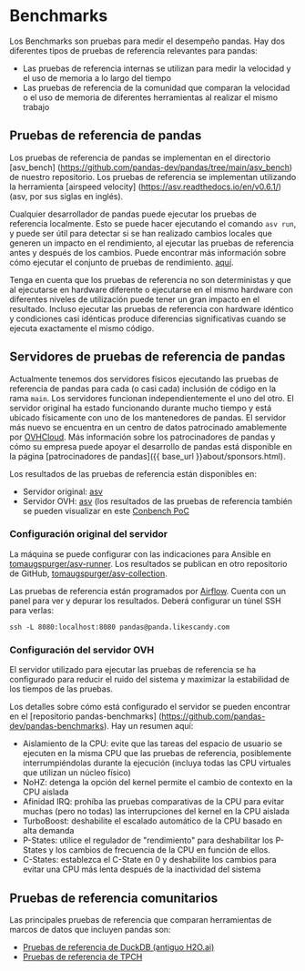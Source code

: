 # Benchmarks

Los Benchmarks son pruebas para medir el desempeño pandas. Hay dos diferentes
tipos de pruebas de referencia relevantes para pandas:

- Las pruebas  de referencia internas se utilizan para medir la velocidad y el uso de memoria a lo largo del tiempo
- Las pruebas de referencia de la comunidad que comparan la velocidad o el uso de memoria de diferentes herramientas al realizar el mismo trabajo

## Pruebas de referencia de pandas

Los pruebas de referencia de pandas se implementan en el directorio [asv_bench] (https://github.com/pandas-dev/pandas/tree/main/asv_bench)
de nuestro repositorio. Los pruebas de referencia se implementan utilizando la herramienta [airspeed velocity] (https://asv.readthedocs.io/en/v0.6.1/) (asv, por sus siglas en inglés).

Cualquier desarrollador de pandas puede ejecutar los pruebas de referencia localmente. Esto se puede hacer ejecutando el comando `asv run`, y puede ser útil para detectar si se han realizado cambios locales que generen un impacto en el rendimiento, al ejecutar las pruebas de referencia antes y después de los cambios.
Puede encontrar más información sobre cómo ejecutar el conjunto de pruebas de rendimiento.
[aquí](https://pandas.pydata.org/docs/dev/development/contributing_codebase.html#running-the-performance-test-suite).

Tenga en cuenta que los pruebas de referencia no son deterministas y que al ejecutarse en hardware diferente o ejecutarse en el mismo hardware con diferentes niveles de utilización puede tener un gran impacto en el resultado. Incluso ejecutar las pruebas de referencia con hardware idéntico y condiciones casi idénticas produce diferencias significativas cuando se ejecuta exactamente el mismo código.

## Servidores de pruebas de referencia de pandas

Actualmente tenemos dos servidores físicos ejecutando las pruebas de referencia de pandas para cada (o casi cada) inclusión de código en la rama `main`. Los servidores funcionan independientemente el uno del otro. El servidor original ha estado funcionando durante mucho tiempo y está ubicado físicamente con uno de los mantenedores de pandas. El servidor más nuevo se encuentra en un centro de datos patrocinado amablemente por [OVHCloud](https://www.ovhcloud.com/). Más información sobre los patrocinadores de pandas y cómo su empresa puede apoyar el desarrollo de pandas está disponible en la página [patrocinadores de pandas]({{ base_url }}about/sponsors.html).

Los resultados de las pruebas de referencia están disponibles en:

- Servidor original: [asv](https://asv-runner.github.io/asv-collection/pandas/)
- Servidor OVH: [asv](https://pandas.pydata.org/benchmarks/asv/) (los resultados de las pruebas de referencia también se pueden visualizar en este [Conbench PoC](http://57.128.112.95:5000/)

### Configuración original del servidor

La máquina se puede configurar con las indicaciones para Ansible en [tomaugspurger/asv-runner](https://github.com/tomaugspurger/asv-runner).
Los resultados se publican en otro repositorio de GitHub, [tomaugspurger/asv-collection](https://github.com/tomaugspurger/asv-collection).

Las pruebas de referencia están programados por [Airflow](https://airflow.apache.org/).
Cuenta con un panel para ver y depurar los resultados.
Deberá configurar un túnel SSH para verlas:

```
ssh -L 8080:localhost:8080 pandas@panda.likescandy.com
```

### Configuración del servidor OVH

El servidor utilizado para ejecutar las pruebas de referencia se ha configurado para reducir el ruido del sistema y maximizar la estabilidad de los tiempos de las pruebas.

Los detalles sobre cómo está configurado el servidor se pueden encontrar en el [repositorio  pandas-benchmarks] (https://github.com/pandas-dev/pandas-benchmarks).
Hay un resumen aquí:

- Aislamiento de la CPU: evite que las tareas del espacio de usuario se ejecuten en la misma CPU que las pruebas de referencia, posiblemente interrumpiéndolas durante la ejecución (incluya todas las CPU virtuales que utilizan un núcleo físico)
- NoHZ: detenga la opción del kernel permite el cambio de contexto en la CPU aislada
- Afinidad IRQ: prohíba las pruebas comparativas de la CPU para evitar muchas (pero no todas) las interrupciones del kernel en la CPU aislada
- TurboBoost: deshabilite el escalado automático de la CPU basado en alta demanda
- P-States: utilice el regulador de "rendimiento" para deshabilitar los P-States y los cambios de frecuencia de la CPU en función de ellos.
- C-States: establezca el C-State en 0 y deshabilite los cambios para evitar una CPU más lenta después de la inactividad del sistema

## Pruebas de referencia comunitarios

Las principales pruebas de referencia que comparan herramientas de marcos de datos que incluyen pandas son:

- [Pruebas de referencia de DuckDB (antiguo H2O.ai)](https://duckdblabs.github.io/db-benchmark/)
- [Pruebas de referencia de TPCH](https://pola.rs/posts/benchmarks/)
